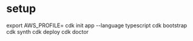 # setup
export AWS_PROFILE=<your-aws-profile>
cdk init app --language typescript
cdk bootstrap
cdk synth
cdk deploy
cdk doctor

